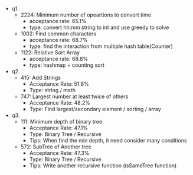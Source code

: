 * q1.
  * 2224: Minimum number of opeartions to convert time
    * acceptance rate: 65.1%
    * type: convert hh:mm string to int and use greedy to solve
  * 1002: Find common characters
    * acceptance rate: 68.7%
    * type: find the interaction from multiple hash table(Counter)
  * 1122: Relative Sort Array
    * acceptance rate: 68.8%
    * type: hashmap + counting sort
* q2.
  * 415: Add Strings
    * Acceptance Rate: 51.8%
    * Type: string / math
  * 747: Largest number at least twice of others
    * Acceptance Rate: 48.2%
    * Type: Find largest/secondary element / sorting / array
* q3.
  * 111: Minimum depth of binary tree
    * Acceptance Rate: 47.1%
    * Type: Binary Tree / Recursive
    * Tips: When find the min depth, it need consider many conditions
  * 572: SubTree of Another tree
    * Acceptance Rate: 47.3%
    * Type: Binary Tree / Recursive
    * Tips: Write another recursive function (isSameTree function)
